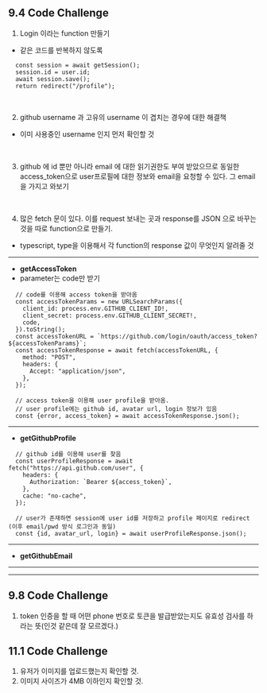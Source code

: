 ## 9.4 Code Challenge

1. Login 이라는 function 만들기

- 같은 코드를 반복하지 않도록

```
  const session = await getSession();
  session.id = user.id;
  await session.save();
  return redirect("/profile");
```

<br/>

2. github username 과 고유의 username 이 겹치는 경우에 대한 해결책

- 이미 사용중인 username 인지 먼저 확인할 것

<br/>

3. github 에 id 뿐만 아니라 email 에 대한 읽기권한도 부여 받았으므로 동일한 access_token으로
   user프로필에 대한 정보와 email을 요청할 수 있다. 그 email을 가지고 와보기

<br/>

4. 많은 fetch 문이 있다. 이를 request 보내는 곳과 response를 JSON 으로 바꾸는 것을 따로 function으로
   만들기.

- typescript, type을 이용해서 각 function의 response 값이 무엇인지 알려줄 것

---

- **getAccessToken**
- parameter는 code만 받기

```
  // code를 이용해 access token을 받아옴
  const accessTokenParams = new URLSearchParams({
    client_id: process.env.GITHUB_CLIENT_ID!,
    client_secret: process.env.GITHUB_CLIENT_SECRET!,
    code,
  }).toString();
  const accessTokenURL = `https://github.com/login/oauth/access_token?${accessTokenParams}`;
  const accessTokenResponse = await fetch(accessTokenURL, {
    method: "POST",
    headers: {
      Accept: "application/json",
    },
  });

  // access token을 이용해 user profile을 받아옴.
  // user profile에는 github id, avatar url, login 정보가 있음
  const {error, access_token} = await accessTokenResponse.json();
```

---

- **getGithubProfile**

```
  // github id를 이용해 user를 찾음
  const userProfileResponse = await fetch("https://api.github.com/user", {
    headers: {
      Authorization: `Bearer ${access_token}`,
    },
    cache: "no-cache",
  });

  // user가 존재하면 session에 user id를 저장하고 profile 페이지로 redirect (이후 email/pwd 방식 로그인과 동일)
  const {id, avatar_url, login} = await userProfileResponse.json();
```

---

- **getGithubEmail**

---

---

## 9.8 Code Challenge

1. token 인증을 할 때 어떤 phone 번호로 토큰을 발급받았는지도 유효성 검사를 하라는 뜻(인것 같은데 잘
   모르겠다.)

## 11.1 Code Challenge

1. 유저가 이미지를 업로드했는지 확인할 것.
2. 이미지 사이즈가 4MB 이하인지 확인할 것.
